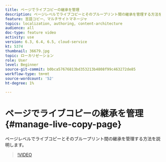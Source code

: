 ```yaml
---
title: ページでライブコピーの継承を管理
description: ページレベルでライブコピーとそのブループリント間の継承を管理する方法を説明します
feature: 言語コピー、マルチサイトマネージャ
topics: localization, authoring, content-architecture
audience: all
doc-type: feature video
activity: use
version: 6.3, 6.4, 6.5, cloud-service
kt: 5374
thumbnail: 36679.jpg
topic: ローカリゼーション
role: User
level: Beginner
source-git-commit: b0bca57676813bd353213b4808f99c463272de85
workflow-type: tm+mt
source-wordcount: '52'
ht-degree: 1%

---
```



# ページでライブコピーの継承を管理 {#manage-live-copy-page}

ページレベルでライブコピーとそのブループリント間の継承を管理する方法を説明します。
>[!VIDEO](https://video.tv.adobe.com/v/36679?quality=12&learn=on)
